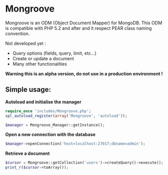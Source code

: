 Mongroove
========

Mongroove is an ODM (Object Document Mapper) for MongoDB.
This ODM is compatible with PHP 5.2 and after and it respect PEAR class naming convention.

Not developed yet :
 * Query options (fields, query, limit, etc...)
 * Create or update a document
 * Many other functionalities

__Warning this is an alpha version, do not use in a production environment !__

Simple usage:
--------

__Autoload and initialise the manager__
```php
require_once 'includes/Mongroove.php';
spl_autoload_register(array('Mongroove', 'autoload'));

$manager = Mongroove_Manager::getInstance();
```

__Open a new connection with the database__
```php
$manager->openConnection('host=localhost:27017;dbname=admin');
```

__Retrieve a document__
```php
$cursor = Mongroove::getCollection('users')->createQuery()->execute();
print_r($cursor->toArray());
```
